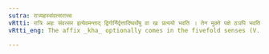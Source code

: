 ```yaml
---
sutra: रात्र्यहस्संवत्सराच्च
vRtti: रात्रि अहः संवत्सर इत्येवमन्ताद् द्विगोर्निर्वृत्तादिष्वर्थेषु वा खः प्रत्ययो भवति । तेन मुक्ते पक्षे ठञपि भवति ॥
vRtti_eng: The affix _kha_ optionally comes in the fivefold senses (V. 1. 79), (V. 1. 82), after the words _ratri_, _ahan_, and _samvatsara_, occasioning a _Dvigu_.

---
```

